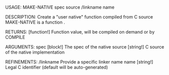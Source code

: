 USAGE:
     MAKE-NATIVE spec source /linkname name

DESCRIPTION:
     Create a "user native" function compiled from C source
     MAKE-NATIVE is a function .

RETURNS: [function!]
    Function value, will be compiled on demand or by COMPILE

ARGUMENTS:
    spec [block!]
        The spec of the native
    source [string!]
        C source of the native implementation

REFINEMENTS:
    /linkname
        Provide a specific linker name
    name [string!]
        Legal C identifier (default will be auto-generated)
